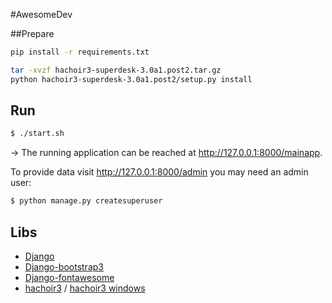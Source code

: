 #AwesomeDev

##Prepare
```bash
pip install -r requirements.txt

tar -xvzf hachoir3-superdesk-3.0a1.post2.tar.gz
python hachoir3-superdesk-3.0a1.post2/setup.py install
```

## Run
```bash
$ ./start.sh 
```
-> The running application can be reached at <http://127.0.0.1:8000/mainapp>.

To provide data visit <http://127.0.0.1:8000/admin>
you may need an admin user:
```bash
$ python manage.py createsuperuser
```

## Libs
* [Django](https://www.djangoproject.com/)
* [Django-bootstrap3](https://github.com/dyve/django-bootstrap3)
* [Django-fontawesome](https://github.com/redouane/django-fontawesome)
* [hachoir3](https://bitbucket.org/haypo/hachoir3) / [hachoir3 windows](https://pypi.python.org/pypi/hachoir3-superdesk/3.0a1.post2)

